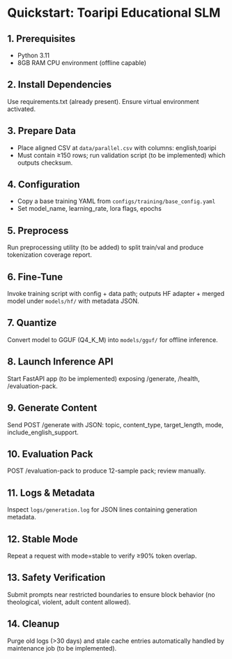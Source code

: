# Quickstart: Toaripi Educational SLM

## 1. Prerequisites
- Python 3.11
- 8GB RAM CPU environment (offline capable)

## 2. Install Dependencies
Use requirements.txt (already present). Ensure virtual environment activated.

## 3. Prepare Data
- Place aligned CSV at `data/parallel.csv` with columns: english,toaripi
- Must contain ≥150 rows; run validation script (to be implemented) which outputs checksum.

## 4. Configuration
- Copy a base training YAML from `configs/training/base_config.yaml`
- Set model_name, learning_rate, lora flags, epochs

## 5. Preprocess
Run preprocessing utility (to be added) to split train/val and produce tokenization coverage report.

## 6. Fine-Tune
Invoke training script with config + data path; outputs HF adapter + merged model under `models/hf/` with metadata JSON.

## 7. Quantize
Convert model to GGUF (Q4_K_M) into `models/gguf/` for offline inference.

## 8. Launch Inference API
Start FastAPI app (to be implemented) exposing /generate, /health, /evaluation-pack.

## 9. Generate Content
Send POST /generate with JSON: topic, content_type, target_length, mode, include_english_support.

## 10. Evaluation Pack
POST /evaluation-pack to produce 12-sample pack; review manually.

## 11. Logs & Metadata
Inspect `logs/generation.log` for JSON lines containing generation metadata.

## 12. Stable Mode
Repeat a request with mode=stable to verify ≥90% token overlap.

## 13. Safety Verification
Submit prompts near restricted boundaries to ensure block behavior (no theological, violent, adult content allowed).

## 14. Cleanup
Purge old logs (>30 days) and stale cache entries automatically handled by maintenance job (to be implemented).
